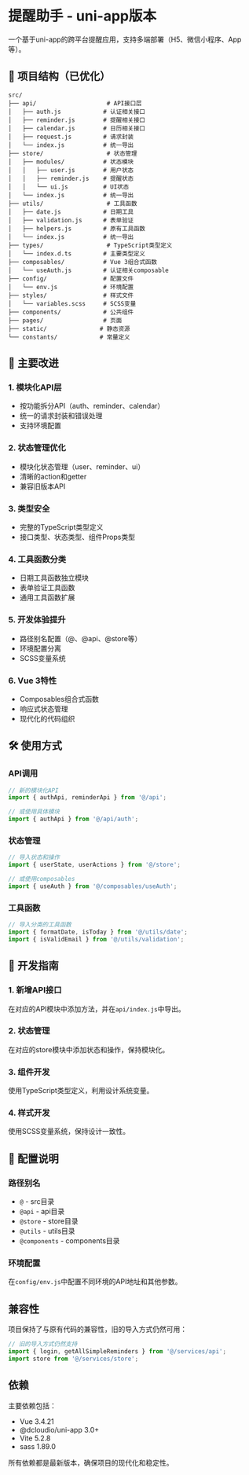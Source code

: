 # 提醒助手 - uni-app版本

一个基于uni-app的跨平台提醒应用，支持多端部署（H5、微信小程序、App等）。

## 📁 项目结构（已优化）

```
src/
├── api/                    # API接口层
│   ├── auth.js            # 认证相关接口
│   ├── reminder.js        # 提醒相关接口
│   ├── calendar.js        # 日历相关接口
│   ├── request.js         # 请求封装
│   └── index.js           # 统一导出
├── store/                  # 状态管理
│   ├── modules/           # 状态模块
│   │   ├── user.js        # 用户状态
│   │   ├── reminder.js    # 提醒状态
│   │   └── ui.js          # UI状态
│   └── index.js           # 统一导出
├── utils/                  # 工具函数
│   ├── date.js            # 日期工具
│   ├── validation.js      # 表单验证
│   ├── helpers.js         # 原有工具函数
│   └── index.js           # 统一导出
├── types/                  # TypeScript类型定义
│   └── index.d.ts         # 主要类型定义
├── composables/           # Vue 3组合式函数
│   └── useAuth.js         # 认证相关composable
├── config/                # 配置文件
│   └── env.js             # 环境配置
├── styles/                # 样式文件
│   └── variables.scss     # SCSS变量
├── components/            # 公共组件
├── pages/                 # 页面
├── static/               # 静态资源
└── constants/            # 常量定义
```

## 🚀 主要改进

### 1. **模块化API层**
- 按功能拆分API（auth、reminder、calendar）
- 统一的请求封装和错误处理
- 支持环境配置

### 2. **状态管理优化**
- 模块化状态管理（user、reminder、ui）
- 清晰的action和getter
- 兼容旧版本API

### 3. **类型安全**
- 完整的TypeScript类型定义
- 接口类型、状态类型、组件Props类型

### 4. **工具函数分类**
- 日期工具函数独立模块
- 表单验证工具函数
- 通用工具函数扩展

### 5. **开发体验提升**
- 路径别名配置（@、@api、@store等）
- 环境配置分离
- SCSS变量系统

### 6. **Vue 3特性**
- Composables组合式函数
- 响应式状态管理
- 现代化的代码组织

## 🛠️ 使用方式

### API调用
```javascript
// 新的模块化API
import { authApi, reminderApi } from '@/api';

// 或使用具体模块
import { authApi } from '@/api/auth';
```

### 状态管理
```javascript
// 导入状态和操作
import { userState, userActions } from '@/store';

// 或使用composables
import { useAuth } from '@/composables/useAuth';
```

### 工具函数
```javascript
// 导入分类的工具函数
import { formatDate, isToday } from '@/utils/date';
import { isValidEmail } from '@/utils/validation';
```

## 📝 开发指南

### 1. **新增API接口**
在对应的API模块中添加方法，并在`api/index.js`中导出。

### 2. **状态管理**
在对应的store模块中添加状态和操作，保持模块化。

### 3. **组件开发**
使用TypeScript类型定义，利用设计系统变量。

### 4. **样式开发**
使用SCSS变量系统，保持设计一致性。

## 🔧 配置说明

### 路径别名
- `@` - src目录
- `@api` - api目录
- `@store` - store目录
- `@utils` - utils目录
- `@components` - components目录

### 环境配置
在`config/env.js`中配置不同环境的API地址和其他参数。

## 兼容性

项目保持了与原有代码的兼容性，旧的导入方式仍然可用：

```javascript
// 旧的导入方式仍然支持
import { login, getAllSimpleReminders } from '@/services/api';
import store from '@/services/store';
```

## 依赖

主要依赖包括：
- Vue 3.4.21
- @dcloudio/uni-app 3.0+
- Vite 5.2.8
- sass 1.89.0

所有依赖都是最新版本，确保项目的现代化和稳定性。 